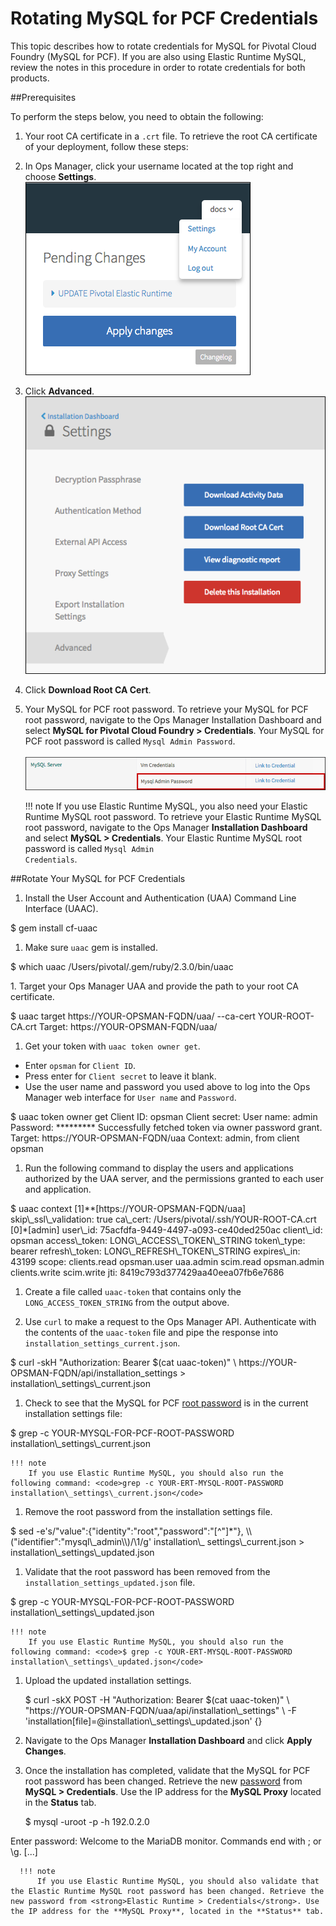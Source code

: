 # Rotating MySQL for PCF Credentials

This topic describes how to rotate credentials for MySQL for Pivotal Cloud Foundry (MySQL for PCF). If you are also using Elastic Runtime MySQL, review the notes in this procedure in order to rotate credentials for both products.

##<a id='prereqs'></a>Prerequisites

To perform the steps below, you need to obtain the following:

1. Your root CA certificate in a `.crt` file. To retrieve the root CA certificate of your deployment, follow these steps:

  1. In Ops Manager, click your username located at the top right and choose **Settings**.<br>
    ![User Dropdown](images/credential-rotation-1.png)
  1. Click **Advanced**.<br>
      ![User Settings](images/credential-rotation-2.png)

  1. Click **Download Root CA Cert**.

1. Your MySQL for PCF root password. To retrieve your MySQL for PCF root password, navigate to the Ops Manager Installation Dashboard and select <strong>MySQL for Pivotal Cloud Foundry > Credentials</strong>. Your MySQL for PCF root password is called `Mysql Admin Password`.<br><br>
  ![P-Mysql Creds](images/p-mysql-cred.png)<br>

    !!! note 
        If you use Elastic Runtime MySQL, you also need your Elastic Runtime MySQL root password. To retrieve your Elastic Runtime MySQL root password, navigate to the Ops Manager <strong>Installation Dashboard</strong> and select <strong>MySQL > Credentials</strong>. Your Elastic Runtime MySQL root password is called <code>Mysql Admin Credentials</code>.

##<a id="rotate"></a>Rotate Your MySQL for PCF Credentials

1. Install the User Account and Authentication (UAA) Command Line Interface (UAAC).
  <p class="terminal">$ gem install cf-uaac</p>

1. Make sure `uaac` gem is installed.
  <p class="terminal">$ which uaac
    /Users/pivotal/.gem/ruby/2.3.0/bin/uaac</p>
1. Target your Ops Manager UAA and provide the path to your root CA certificate. 
  <p class="terminal">$ uaac target <span>https</span>://YOUR-OPSMAN-FQDN/uaa/ --ca-cert YOUR-ROOT-CA.crt 
  Target: <span>https<span>://YOUR-OPSMAN-FQDN/uaa/</p>

1. Get your token with `uaac token owner get`. 
  * Enter `opsman` for `Client ID`.
  * Press enter for `Client secret` to leave it blank. 
  * Use the user name and password you used above to log into the Ops Manager web interface for `User name` and `Password`.
  <p class="terminal">$ uaac token owner get
  Client ID:  opsman
  Client secret:
  User name:  admin
  Password:  *********
  Successfully fetched token via owner password grant.
  Target: <span>https</span>://YOUR-OPSMAN-FQDN/uaa
  Context: admin, from client opsman</p>

1. Run the following command to display the users and applications authorized by the UAA server, and the permissions granted to each user and application.
  <p class="terminal">$ uaac context
  [1]<span>*</span><span>*</span>[<span>https</span>://YOUR-OPSMAN-FQDN/uaa]
  skip\_ssl\_validation: true
  ca\_cert: /Users/pivotal/.ssh/YOUR-ROOT-CA.crt
  [0]*[admin]
  user\_id: 75acfdfa-9449-4497-a093-ce40ded250ac
  client\_id: opsman
  access\_token: LONG\_ACCESS\_TOKEN\_STRING
  token\_type: bearer
  refresh\_token: LONG\_REFRESH\_TOKEN\_STRING
  expires\_in: 43199
  scope: clients.read opsman.user uaa.admin scim.read opsman.admin clients.write scim.write
  jti: 8419c793d377429aa40eea07fb6e7686</p>

1. Create a file called `uaac-token` that contains only the <code>LONG\_ACCESS\_TOKEN\_STRING</code> from the output above. 

1. Use `curl` to make a request to the Ops Manager API. Authenticate with the contents of the `uaac-token` file and pipe the response into `installation_settings_current.json`.
<p class="terminal">$ curl -skH "Authorization: Bearer $(cat uaac-token)" \
  <span>https:</span>//YOUR-OPSMAN-FQDN/api/installation_settings > installation\_settings\_current.json</p>

1. Check to see that the MySQL for PCF [root password](#prereqs) is in the current installation settings file:
  <p class="terminal">$ grep -c YOUR-MYSQL-FOR-PCF-ROOT-PASSWORD installation\_settings\_current.json</p>

    !!! note 
        If you use Elastic Runtime MySQL, you should also run the following command: <code>grep -c YOUR-ERT-MYSQL-ROOT-PASSWORD installation\_settings\_current.json</code>

1. Remove the root password from the installation settings file.
  <p class="terminal">$ sed -e's/"value":{"identity":"root","password":"[^"]*"},
    \\("identifier":"mysql\_admin\\)/\1/g' installation\_
    settings\_current.json > installation\_settings\_updated.json</p>

1. Validate that the root password has been removed from the `installation_settings_updated.json` file.
  <p class="terminal">$ grep -c YOUR-MYSQL-FOR-PCF-ROOT-PASSWORD 
    installation\_settings\_updated.json</p>

    !!! note 
        If you use Elastic Runtime MySQL, you should also run the following command: <code>$ grep -c YOUR-ERT-MYSQL-ROOT-PASSWORD installation\_settings\_updated.json</code>

1. Upload the updated installation settings.
   <p class="terminal">$ curl -skX POST -H "Authorization: Bearer $(cat uaac-token)" \ 
    "<span>https</span>://YOUR-OPSMAN-FQDN/uaa/api/installation\_settings" \
    -F 'installation[file]=@installation\_settings\_updated.json' {}</p>

1. Navigate to the Ops Manager **Installation Dashboard** and click **Apply Changes**.

1. Once the installation has completed, validate that the MySQL for PCF root password has been changed. Retrieve the new [password](#prereqs) from <strong>MySQL > Credentials</strong>. Use the IP address for the **MySQL Proxy** located in the **Status** tab.
   <p class="terminal">$ mysql -uroot -p -h 192.0.2.0
  Enter password:
  Welcome to the MariaDB monitor.  Commands end with ; or \g.
  [...]</p>

      !!! note 
          If you use Elastic Runtime MySQL, you should also validate that the Elastic Runtime MySQL root password has been changed. Retrieve the new password from <strong>Elastic Runtime > Credentials</strong>. Use the IP address for the **MySQL Proxy**, located in the **Status** tab.